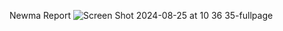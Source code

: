 Newma Report 
![Screen Shot 2024-08-25 at 10 36 35-fullpage](https://github.com/user-attachments/assets/17081f95-1e49-4efe-ba39-c4a779fb2b84)
